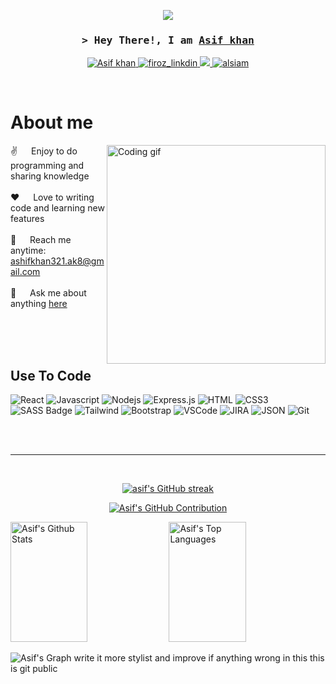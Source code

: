 <p align="center">
  <a href="https://github.com/asifkhan0"><img src="https://readme-typing-svg.herokuapp.com/?lines=Self%20Taught%20Programmer;Front%20End%20Developer;1.8+%2B%20years%20of%20coding%20experience;Always%20learning%20new%20things&center=true&width=380&height=45"></a>
</p>

<!-- Intro  -->
<h3 align="center">
        <samp>&gt; Hey There!, I am
                <b><a target="_blank" href="https://github.com/asifkhan0/">Asif khan</a></b>
        </samp>
</h3>

<!-- Portfolio -->
<p align="center">
 <a href="" target="blank">
  <img src="https://img.shields.io/badge/Website-DC143C?style=for-the-badge&logo=medium&logoColor=white" alt="Asif khan" />
 </a>
 <!-- Linkedin -->
 <a href="https://www.linkedin.com/in/ashif-khan-717708117/" target="_blank">
  <img src="https://img.shields.io/badge/LinkedIn-0077B5?style=for-the-badge&logo=linkedin&logoColor=white" alt="firoz_linkdin"/>
 </a>
 <!-- Twitter -->
 <a href="https://twitter.com/ashifkhann97" target="_blank">
  <img src="https://img.shields.io/badge/Twitter-1DA1F2?style=for-the-badge&logo=twitter&logoColor=white" />
 </a>
 <!-- Instagram -->
 <a href="https://www.instagram.com/_mr.khan0" target="_blank">
  <img src="https://img.shields.io/badge/Instagram-fe4164?style=for-the-badge&logo=instagram&logoColor=white" alt="alsiam" />
 </a> 
</p>
<br />

<!-- About Section -->

# About me

<p>
 <img align="right" width="350" src="programmer.gif" alt="Coding gif" />
  
 ✌️ &emsp; Enjoy to do programming and sharing knowledge <br/><br/>
 ❤️ &emsp; Love to writing code and learning new features<br/><br/>
 📧 &emsp; Reach me anytime: ashifkhan321.ak8@gmail.com<br/><br/>
 💬 &emsp; Ask me about anything [here](https://github.com/asifkhan0)

</p>

<br/>
<br/>
<br/>

## Use To Code
![React](https://img.shields.io/badge/-React-61DBFB?style=for-the-badge&labelColor=black&logo=react&logoColor=61DBFB)
![Javascript](https://img.shields.io/badge/Javascript-F0DB4F?style=for-the-badge&labelColor=black&logo=javascript&logoColor=F0DB4F)
![Nodejs](https://img.shields.io/badge/Nodejs-3C873A?style=for-the-badge&labelColor=black&logo=node.js&logoColor=3C873A)
![Express.js](https://img.shields.io/badge/Express.js-000000?style=for-the-badge&logo=express&logoColor=white)
![HTML](https://img.shields.io/badge/HTML5-E34F26?style=for-the-badge&logo=html5&logoColor=white)
![CSS3](https://img.shields.io/badge/CSS3-1572B6?style=for-the-badge&logo=css3&logoColor=white)
![SASS Badge](https://img.shields.io/badge/Sass-CC6699?style=for-the-badge&logo=sass&logoColor=white)
![Tailwind](https://img.shields.io/badge/Tailwind_CSS-092749?style=for-the-badge&logo=tailwindcss&logoColor=06B6D4&labelColor=000000)
![Bootstrap](https://img.shields.io/badge/Bootstrap-563D7C?style=for-the-badge&logo=bootstrap&logoColor=white)
![VSCode](https://img.shields.io/badge/Visual_Studio-0078d7?style=for-the-badge&logo=visual%20studio&logoColor=white)
![JIRA](https://img.shields.io/badge/JIRA-0052CC?style=for-the-badge&labelColor=black&logo=jira&logoColor=0052CC)
![JSON](https://img.shields.io/badge/JSON-000000?style=for-the-badge&labelColor=black&logo=json)
![Git](https://img.shields.io/badge/Git-F05032?style=for-the-badge&logo=git&logoColor=white)

<br/>



<br/>
<hr/>
<br/>

<p align="center">
  <a href="https://github.com/asifkhan0">
    <img src="https://github-readme-streak-stats.herokuapp.com/?user=asifkhan0&theme=radical&border=7F3FBF&background=0D1117" alt="asif's GitHub streak"/>
  </a>
</p>

<p align="center">
  <a href="https://github.com/asifkhan0">
    <img src="https://github-profile-summary-cards.vercel.app/api/cards/profile-details?username=asifkhan0&theme=radical" alt="Asif's GitHub Contribution"/>
  </a>
</p>

<a> 
    <a href="https://github.com/asifkhan0"><img alt="Asif's Github Stats" src="https://denvercoder1-github-readme-stats.vercel.app/api?username=asifkhan0&show_icons=true&count_private=true&theme=react&border_color=7F3FBF&bg_color=0D1117&title_color=F85D7F&icon_color=F8D866" height="192px" width="49.5%"/></a>
  <a href="https://github.com/asifkhan0"><img alt="Asif's Top Languages" src="https://denvercoder1-github-readme-stats.vercel.app/api/top-langs/?username=asifkhan0&langs_count=8&layout=compact&theme=react&border_color=7F3FBF&bg_color=0D1117&title_color=F85D7F&icon_color=F8D866" height="192px" width="49.5%"/></a>
  <br/>
</a> 

![Asif's Graph](https://github-readme-activity-graph.vercel.app/graph?username=asifkhan0&custom_title=Asif's%20GitHub%20Activity%20Graph&bg_color=0D1117&color=7F3FBF&line=7F3FBF&point=7F3FBF&area_color=FFFFFF&title_color=FFFFFF&area=true)
 write it more stylist and improve if anything wrong in this this is git public
